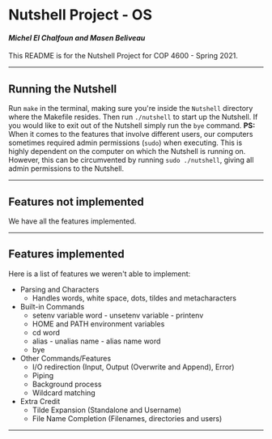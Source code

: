 # Nutshell Project - OS
#### _Michel El Chalfoun and Masen Beliveau_
This README is for the Nutshell Project for COP 4600 - Spring 2021.
***
## Running the Nutshell
Run `make` in the terminal, making sure you're inside the `Nutshell` directory where the Makefile resides. Then run `./nutshell` to start up the Nutshell. If you would like to exit out of the Nutshell simply run the `bye` command.
**PS:** When it comes to the features that involve different users, our computers sometimes required admin permissions (`sudo`) when executing. This is highly dependent on the computer on which the Nutshell is running on. However, this can be circumvented by running `sudo ./nutshell`, giving all admin permissions to the Nutshell.
***
## Features not implemented
We have all the features implemented.
***
## Features implemented
Here is a list of features we weren't able to implement:
- Parsing and Characters
  - Handles words, white space, dots, tildes and metacharacters
- Built-in Commands
  - setenv variable word - unsetenv variable - printenv
  - HOME and PATH environment variables
  - cd word
  - alias - unalias name - alias name word
  - bye
- Other Commands/Features
    - I/O redirection (Input, Output (Overwrite and Append), Error)
    - Piping
    - Background process
    - Wildcard matching
- Extra Credit
    - Tilde Expansion (Standalone and Username)
    - File Name Completion (Filenames, directories and users)
***

